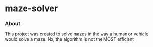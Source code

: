 # maze-solver

### About
This project was created to solve mazes in the way a human or vehicle would solve a maze. 
No, the algorithm is not the MOST efficient 